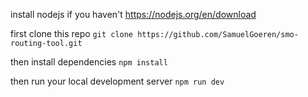 install nodejs if you haven't
https://nodejs.org/en/download

first clone this repo
`git clone https://github.com/SamuelGoeren/smo-routing-tool.git`

then install dependencies
`npm install`

then run your local development server
`npm run dev`